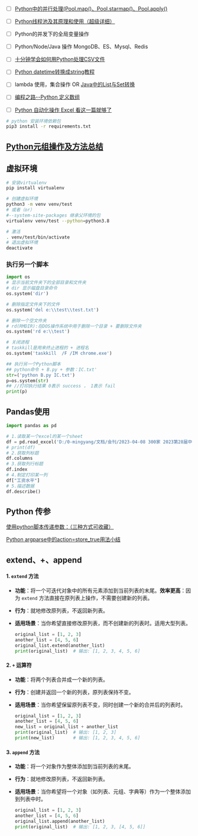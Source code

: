 - [ ] [Python中的并行处理(Pool.map()、Pool.starmap()、Pool.apply()](https://blog.csdn.net/csu_passer/article/details/102495104)
- [ ] [Python线程池及其原理和使用（超级详细）](http://c.biancheng.net/view/2627.html#:~:text=%E7%BA%BF%E7%A8%8B%E6%B1%A0%E7%9A%84%E4%BD%BF%E7%94%A8%20%E7%BA%BF%E7%A8%8B%E6%B1%A0%E7%9A%84%E5%9F%BA%E7%B1%BB%E6%98%AF%20concurrent.futures%20%E6%A8%A1%E5%9D%97%E4%B8%AD%E7%9A%84%20Executor%EF%BC%8CExecutor%20%E6%8F%90%E4%BE%9B%E4%BA%86%E4%B8%A4%E4%B8%AA%E5%AD%90%E7%B1%BB%EF%BC%8C%E5%8D%B3,ThreadPoolExecutor%20%E5%92%8C%20ProcessPoolExecutor%EF%BC%8C%E5%85%B6%E4%B8%AD%20ThreadPoolExecutor%20%E7%94%A8%E4%BA%8E%E5%88%9B%E5%BB%BA%E7%BA%BF%E7%A8%8B%E6%B1%A0%EF%BC%8C%E8%80%8C%20ProcessPoolExecutor%20%E7%94%A8%E4%BA%8E%E5%88%9B%E5%BB%BA%E8%BF%9B%E7%A8%8B%E6%B1%A0%E3%80%82)

- [ ] Python的并发下的全局变量操作
- [ ] Python/Node/Java 操作 MongoDB、ES、Mysql、Redis

- [ ] [十分钟学会如何用Python处理CSV文件](https://blog.csdn.net/m0_67393039/article/details/125389336)
- [ ] [Python datetime转换成string教程](https://www.fke6.com/html/95328.html)
- [ ] lambda 使用，集合操作 OR [Java中的List与Set转换](https://blog.csdn.net/qq_33036061/article/details/103968822)
- [ ] [编程之路--Python 定义数组](https://www.cjavapy.com/article/1516/)
- [ ] [Python 自动化操作 Excel 看这一篇就够了](https://zhuanlan.zhihu.com/p/259583430)



```bash
# python 安装环境依赖包
pip3 install -r requirements.txt
```



## [Python元组操作及方法总结](https://www.jianshu.com/p/44d3a02ef34b)



## 虚拟环境

```bash
# 安装virtualenv
pip install virtualenv

# 创建虚拟环境
python3 -m venv venv/test
# 或者（or）
#--system-site-packages 继承父环境的包
virtualenv venv/test --python=python3.8

# 激活
. venv/test/bin/activate
# 退出虚拟环境
deactivate
```





### 执行另一个脚本

```python
import os
# 显示当前文件夹下的全部目录和文件夹
# dir 显示磁盘目录命令
os.system('dir')

# 删除指定文件夹下的文件
os.system('del e:\\test\\test.txt')

# 删除一个空文件夹
# rd(RMDIR):在DOS操作系统中用于删除一个目录 + 要删除文件夹
os.system('rd e:\\test')

# 关闭进程
# taskkill是用来终止进程的 + 进程名
os.system('taskkill  /F /IM chrome.exe')

## 执行另一个Python脚本
## python命令 + B.py + 参数：IC.txt'
str=('python B.py IC.txt')
p=os.system(str)
## //打印执行结果 0表示 success ， 1表示 fail
print(p)
```





## Pandas使用

```python
import pandas as pd

# 1.读取某一个excel的某一个sheet
df = pd.read_excel('D:/0-mingyang/文档/会刊/2023-04-08 300家 2023第28届中国中西部（合肥）医疗器械展览会  第二版.xlsx', sheet_name=0)
# print(df)
# 2.获取列标题
df.columns
# 3.获取列行标题
df.index
# 4.制定打印某一列
df["工资水平"]
# 5.描述数据
df.describe()
```





## Python 传参

[使用python脚本传递参数：（三种方式可收藏）](https://www.cnblogs.com/mrwhite2020/p/16812198.html)

[Python argparse中的action=store_true用法小结](https://www.jb51.net/article/274927.htm)





## extend、+、append

#### 1. **`extend` 方法**

- **功能**：将一个可迭代对象中的所有元素添加到当前列表的末尾。**效率更高**：因为 `extend` 方法直接在原列表上操作，不需要创建新的列表。

- **行为**：就地修改原列表，不返回新列表。

- **适用场景**：当你希望直接修改原列表，而不创建新的列表时。适用大型列表。

  ```python
  original_list = [1, 2, 3]
  another_list = [4, 5, 6]
  original_list.extend(another_list)
  print(original_list)  # 输出: [1, 2, 3, 4, 5, 6]
  ```

#### 2. **`+` 运算符**

- **功能**：将两个列表合并成一个新的列表。

- **行为**：创建并返回一个新的列表，原列表保持不变。

- **适用场景**：当你希望保留原列表不变，同时创建一个新的合并后的列表时。

  ```python
  original_list = [1, 2, 3]
  another_list = [4, 5, 6]
  new_list = original_list + another_list
  print(original_list)  # 输出: [1, 2, 3]
  print(new_list)       # 输出: [1, 2, 3, 4, 5, 6]
  ```


#### 3. **`append` 方法**

- **功能**：将一个对象作为整体添加到当前列表的末尾。

- **行为**：就地修改原列表，不返回新列表。

- **适用场景**：当你希望将一个对象（如列表、元组、字典等）作为一个整体添加到列表中时。

  ```python
  original_list = [1, 2, 3]
  another_list = [4, 5, 6]
  original_list.append(another_list)
  print(original_list)  # 输出: [1, 2, 3, [4, 5, 6]]
  ```
